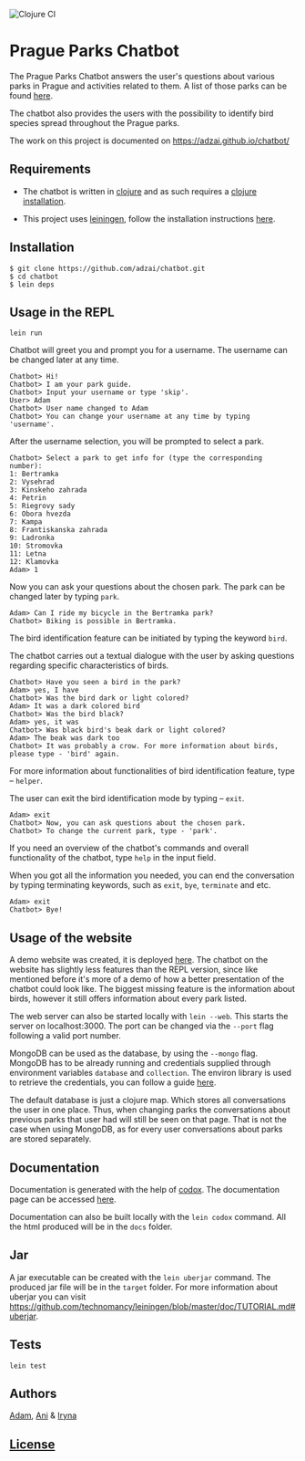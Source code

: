 ![Clojure CI](https://github.com/adzai/chatbot/workflows/Clojure%20CI/badge.svg?branch=main)
# Prague Parks Chatbot

The Prague Parks Chatbot answers the user's questions about various
parks in Prague and activities related to them.
A list of those parks
can be found [here](https://www.praha.eu/jnp/cz/co_delat_v_praze/parky/index.html).

The chatbot also provides the users with the possibility to
identify bird species spread throughout the Prague parks.

The work on this project is documented on https://adzai.github.io/chatbot/

## Requirements
* The chatbot is written in [clojure](https://clojure.org/) and as such requires
a [clojure installation](https://clojure.org/guides/getting_started).

* This project uses [leiningen](https://leiningen.org/), follow the installation instructions
[here](https://github.com/technomancy/leiningen#Installation).

## Installation
```
$ git clone https://github.com/adzai/chatbot.git
$ cd chatbot
$ lein deps
```

## Usage in the REPL
```
lein run
```
Chatbot will greet you and prompt you for a username. The username can be changed later at any time.
```
Chatbot> Hi!
Chatbot> I am your park guide.
Chatbot> Input your username or type 'skip'.
User> Adam
Chatbot> User name changed to Adam
Chatbot> You can change your username at any time by typing 'username'.
```
After the username selection, you will be prompted to select a park.
```
Chatbot> Select a park to get info for (type the corresponding number):
1: Bertramka
2: Vysehrad
3: Kinskeho zahrada
4: Petrin
5: Riegrovy sady
6: Obora hvezda
7: Kampa
8: Frantiskanska zahrada
9: Ladronka
10: Stromovka
11: Letna
12: Klamovka
Adam> 1
```
Now you can ask your questions about the chosen park.
The park can be changed later by typing `park`.
```
Adam> Can I ride my bicycle in the Bertramka park?
Chatbot> Biking is possible in Bertramka.
```
The bird identification feature can be initiated by typing the keyword `bird`.

The chatbot carries out a textual dialogue with the user by asking questions
regarding specific characteristics of birds.
```
Chatbot> Have you seen a bird in the park?
Adam> yes, I have
Chatbot> Was the bird dark or light colored?
Adam> It was a dark colored bird
Chatbot> Was the bird black?
Adam> yes, it was
Chatbot> Was black bird's beak dark or light colored?
Adam> The beak was dark too
Chatbot> It was probably a crow. For more information about birds, please type - 'bird' again.
```
For more information about functionalities of bird identification feature, type – `helper`.

The user can exit the bird identification mode by typing – `exit`.
```
Adam> exit
Chatbot> Now, you can ask questions about the chosen park.
Chatbot> To change the current park, type - 'park'.
```
If you need an overview of the chatbot's commands and overall functionality
of the chatbot, type `help` in the input field.

When you got all the information you needed, you can end the conversation by typing
terminating keywords, such as `exit`, `bye`, `terminate` and etc.
```
Adam> exit
Chatbot> Bye!
```

## Usage of the website
A demo website was created, it is deployed [here](https://schoolstuff.me).
The chatbot on the website has slightly less features than the REPL version, since like mentioned before it's more of a demo
of how a better presentation
of the chatbot could look like. The biggest missing feature is the
information about birds, however it still offers information
about every park listed.


The web server can also be started locally with `lein --web`.
This starts the server on localhost:3000. The port can be changed via
the `--port` flag following a valid port number.


MongoDB can be used as the database, by using the `--mongo` flag.
MongoDB has to be already running and credentials supplied through
environment variables `database` and `collection`. The environ
library is used to retrieve the credentials, you can follow a guide
[here](https://github.com/weavejester/environ).


The default database is just a clojure map. Which stores all conversations the user in one place. Thus, when changing parks the conversations
about previous parks that user had
will still be seen on that page. That is not
the case when using MongoDB, as for every user conversations about
parks are stored separately.


## Documentation
Documentation is generated with the help of [codox](https://github.com/weavejester/codox).
The documentation page can be accessed [here](https://schoolstuff.me/chatbot/).


Documentation can also be built locally with the `lein codox` command.
All the html produced will be in the `docs` folder.


## Jar
A jar executable can be created with the `lein uberjar` command.
The produced jar file will be in the `target` folder.
For more information about uberjar you can visit https://github.com/technomancy/leiningen/blob/master/doc/TUTORIAL.md#uberjar.

## Tests
```
lein test
```

## Authors
[Adam](https://github.com/adzai), [Ani](https://github.com/AniSanikidze)
& [Iryna](https://github.com/irinakulinich3712)

## [License](https://github.com/adzai/chatbot/blob/main/LICENSE)
